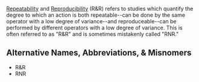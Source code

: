 [Repeatability](https://en.wikipedia.org/wiki/Repeatability) and [Reproducibility](https://en.wikipedia.org/wiki/Reproducibility) (R&R) refers to studies which quantify the degree to which an action is both repeatable--can be done by the same operator with a low degree of variance--and reproduceable--can be performed by different operators with a low degree of variance. This is often referred to as "R&R" and is sometimes mistakenly called "RNR."

## Alternative Names, Abbreviations, & Misnomers
* R&R
* RNR
